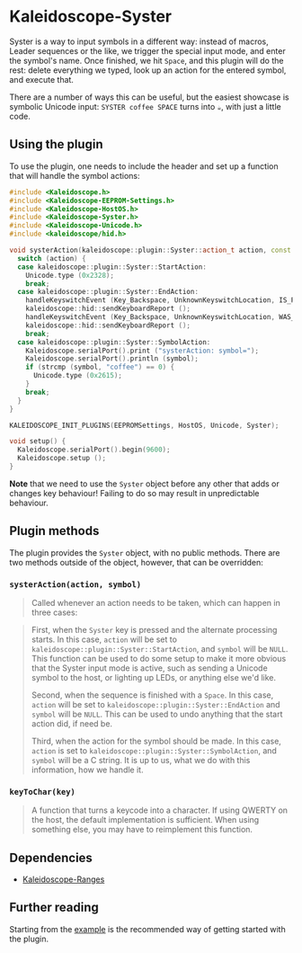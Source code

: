 # Kaleidoscope-Syster

Syster is a way to input symbols in a different way: instead of macros, Leader
sequences or the like, we trigger the special input mode, and enter the symbol's
name. Once finished, we hit `Space`, and this plugin will do the rest: delete
everything we typed, look up an action for the entered symbol, and execute that.

There are a number of ways this can be useful, but the easiest showcase is
symbolic Unicode input: `SYSTER coffee SPACE` turns into `☕`, with just a
little code.

## Using the plugin

To use the plugin, one needs to include the header and set up a function that
will handle the symbol actions:

```c++
#include <Kaleidoscope.h>
#include <Kaleidoscope-EEPROM-Settings.h>
#include <Kaleidoscope-HostOS.h>
#include <Kaleidoscope-Syster.h>
#include <Kaleidoscope-Unicode.h>
#include <kaleidoscope/hid.h>

void systerAction(kaleidoscope::plugin::Syster::action_t action, const char *symbol) {
  switch (action) {
  case kaleidoscope::plugin::Syster::StartAction:
    Unicode.type (0x2328);
    break;
  case kaleidoscope::plugin::Syster::EndAction:
    handleKeyswitchEvent (Key_Backspace, UnknownKeyswitchLocation, IS_PRESSED | INJECTED);
    kaleidoscope::hid::sendKeyboardReport ();
    handleKeyswitchEvent (Key_Backspace, UnknownKeyswitchLocation, WAS_PRESSED | INJECTED);
    kaleidoscope::hid::sendKeyboardReport ();
    break;
  case kaleidoscope::plugin::Syster::SymbolAction:
    Kaleidoscope.serialPort().print ("systerAction: symbol=");
    Kaleidoscope.serialPort().println (symbol);
    if (strcmp (symbol, "coffee") == 0) {
      Unicode.type (0x2615);
    }
    break;
  }
}

KALEIDOSCOPE_INIT_PLUGINS(EEPROMSettings, HostOS, Unicode, Syster);

void setup() {
  Kaleidoscope.serialPort().begin(9600);
  Kaleidoscope.setup ();
}
```

**Note** that we need to use the `Syster` object before any other that adds or
changes key behaviour! Failing to do so may result in unpredictable behaviour.

## Plugin methods

The plugin provides the `Syster` object, with no public methods. There are two
methods outside of the object, however, that can be overridden:

### `systerAction(action, symbol)`

> Called whenever an action needs to be taken, which can happen in three cases:

> First, when the `Syster` key is pressed and the alternate processing starts.
> In this case, `action` will be set to
> `kaleidoscope::plugin::Syster::StartAction`, and `symbol` will be `NULL`. This
> function can be used to do some setup to make it more obvious that the Syster
> input mode is active, such as sending a Unicode symbol to the host, or
> lighting up LEDs, or anything else we'd like.
>
> Second, when the sequence is finished with a `Space`. In this case, `action`
> will be set to `kaleidoscope::plugin::Syster::EndAction` and `symbol` will be
> `NULL`. This can be used to undo anything that the start action did, if need
> be.
>
> Third, when the action for the symbol should be made. In this case, `action`
> is set to `kaleidoscope::plugin::Syster::SymbolAction`, and `symbol` will be a
> C string. It is up to us, what we do with this information, how we handle it.

### `keyToChar(key)`

> A function that turns a keycode into a character. If using QWERTY on the host,
> the default implementation is sufficient. When using something else, you may
> have to reimplement this function.

## Dependencies

* [Kaleidoscope-Ranges](Ranges.md)

## Further reading

Starting from the [example][plugin:example] is the recommended way of getting
started with the plugin.

 [plugin:example]: ../../examples/Keystrokes/Syster/Syster.ino
